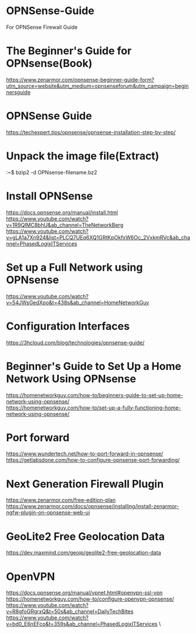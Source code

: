# OPNSense-Guide
For OPNSense Firewall Guide

# The Beginner's Guide for OPNsense(Book)
https://www.zenarmor.com/opnsense-beginner-guide-form?utm_source=website&utm_medium=opnsenseforum&utm_campaign=beginnersguide

# OPNSense Guide
https://techexpert.tips/opnsense/opnsense-installation-step-by-step/

# Unpack the image file(Extract)
:~$ bzip2 -d OPNsense-filename.bz2

# Install OPNSense
https://docs.opnsense.org/manual/install.html \
https://www.youtube.com/watch?v=1R9QlMC8bhU&ab_channel=TheNetworkBerg \
https://www.youtube.com/watch?v=gLA1a7Xn924&list=PLCQ7UEq6XQ1GRtKpOkfxW6Oc_2VxkmRVc&ab_channel=PhasedLogixITServices

# Set up a Full Network using OPNsense
https://www.youtube.com/watch?v=54JWsGedXpo&t=438s&ab_channel=HomeNetworkGuy

# Configuration Interfaces
https://3hcloud.com/blog/technologies/opnsense-guide/

# Beginner's Guide to Set Up a Home Network Using OPNsense
https://homenetworkguy.com/how-to/beginners-guide-to-set-up-home-network-using-opnsense/ \
https://homenetworkguy.com/how-to/set-up-a-fully-functioning-home-network-using-opnsense/

# Port forward
https://www.wundertech.net/how-to-port-forward-in-opnsense/ \
https://getlabsdone.com/how-to-configure-opnsense-port-forwarding/

# Next Generation Firewall Plugin
https://www.zenarmor.com/free-edition-plan \
https://www.zenarmor.com/docs/opnsense/installing/install-zenarmor-ngfw-plugin-on-opnsense-web-ui

# GeoLite2 Free Geolocation Data
https://dev.maxmind.com/geoip/geolite2-free-geolocation-data

# OpenVPN
https://docs.opnsense.org/manual/vpnet.html#openvpn-ssl-vpn \
https://homenetworkguy.com/how-to/configure-openvpn-opnsense/ \
https://www.youtube.com/watch?v=R8gfoGRgrxQ&t=50s&ab_channel=DailyTechBites \
https://www.youtube.com/watch?v=bd0_E6nEFco&t=359s&ab_channel=PhasedLogixITServices \

